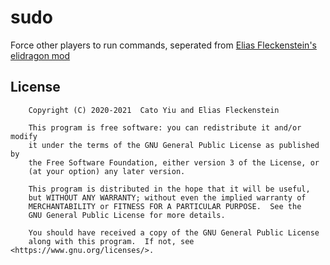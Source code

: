 # sudo
Force other players to run commands, seperated from [Elias Fleckenstein's elidragon mod](https://github.com/EliasFleckenstein03/elidragon/blob/81dc3a7f820feb4570b0cb449810dfac4773c00c/commands.lua)
## License
```
    Copyright (C) 2020-2021  Cato Yiu and Elias Fleckenstein

    This program is free software: you can redistribute it and/or modify
    it under the terms of the GNU General Public License as published by
    the Free Software Foundation, either version 3 of the License, or
    (at your option) any later version.

    This program is distributed in the hope that it will be useful,
    but WITHOUT ANY WARRANTY; without even the implied warranty of
    MERCHANTABILITY or FITNESS FOR A PARTICULAR PURPOSE.  See the
    GNU General Public License for more details.

    You should have received a copy of the GNU General Public License
    along with this program.  If not, see <https://www.gnu.org/licenses/>.
```

